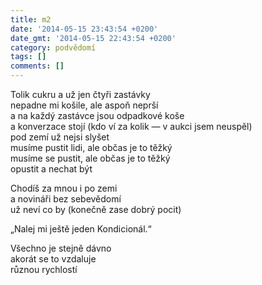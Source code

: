 ```yaml
---
title: m2
date: '2014-05-15 23:43:54 +0200'
date_gmt: '2014-05-15 22:43:54 +0200'
category: podvědomí
tags: []
comments: []
---
```

<p>Tolik cukru a už jen čtyři zastávky<br />
nepadne mi košile, ale aspoň neprší<br />
a na každý zastávce jsou odpadkové koše<br />
a konverzace stojí (kdo ví za kolik — v aukci jsem neuspěl)<br />
pod zemí už nejsi slyšet<br />
musíme pustit lidi, ale občas je to těžký<br />
musíme se pustit, ale občas je to těžký<br />
opustit a nechat být</p>
<p>Chodíš za mnou i po zemi<br />
a novináři bez sebevědomí<br />
už neví co by (konečně zase dobrý pocit)</p>
<p>„Nalej mi ještě jeden Kondicionál.“</p>
<p>Všechno je stejně dávno<br />
akorát se to vzdaluje<br />
různou rychlostí</p>
